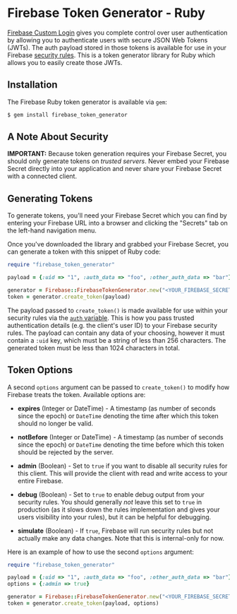 # Firebase Token Generator - Ruby

[Firebase Custom Login](https://www.firebase.com/docs/web/guide/simple-login/custom.html)
gives you complete control over user authentication by allowing you to authenticate users
with secure JSON Web Tokens (JWTs). The auth payload stored in those tokens is available
for use in your Firebase [security rules](https://www.firebase.com/docs/security/api/rule/).
This is a token generator library for Ruby which allows you to easily create those JWTs.


## Installation

The Firebase Ruby token generator is available via `gem`:

```bash
$ gem install firebase_token_generator
```


## A Note About Security

**IMPORTANT:** Because token generation requires your Firebase Secret, you should only generate
tokens on *trusted servers*. Never embed your Firebase Secret directly into your application and
never share your Firebase Secret with a connected client.


## Generating Tokens

To generate tokens, you'll need your Firebase Secret which you can find by entering your Firebase
URL into a browser and clicking the "Secrets" tab on the left-hand navigation menu.

Once you've downloaded the library and grabbed your Firebase Secret, you can generate a token with
this snippet of Ruby code:

```ruby
require "firebase_token_generator"

payload = {:uid => "1", :auth_data => "foo", :other_auth_data => "bar"}

generator = Firebase::FirebaseTokenGenerator.new("<YOUR_FIREBASE_SECRET>")
token = generator.create_token(payload)
```

The payload passed to `create_token()` is made available for use within your
security rules via the [`auth` variable](https://www.firebase.com/docs/security/api/rule/auth.html).
This is how you pass trusted authentication details (e.g. the client's user ID)
to your Firebase security rules. The payload can contain any data of your
choosing, however it must contain a `:uid` key, which must be a string of less
than 256 characters. The generated token must be less than 1024 characters in
total.


## Token Options

A second `options` argument can be passed to `create_token()` to modify how Firebase treats the
token. Available options are:

* **expires** (Integer or DateTime) - A timestamp (as number of seconds since the epoch) or
`DateTime` denoting the time after which this token should no longer be valid.

* **notBefore** (Integer or DateTime) - A timestamp (as number of seconds since the epoch) or
`DateTime` denoting the time before which this token should be rejected by the server.

* **admin** (Boolean) - Set to `true` if you want to disable all security rules for this client.
This will provide the client with read and write access to your entire Firebase.

* **debug** (Boolean) - Set to `true` to enable debug output from your security rules. You should
generally *not* leave this set to `true` in production (as it slows down the rules implementation
and gives your users visibility into your rules), but it can be helpful for debugging.

* **simulate** (Boolean) - If `true`, Firebase will run security rules but not actually make any
data changes. Note that this is internal-only for now.

Here is an example of how to use the second `options` argument:

```ruby
require "firebase_token_generator"

payload = {:uid => "1", :auth_data => "foo", :other_auth_data => "bar"}
options = {:admin => true}

generator = Firebase::FirebaseTokenGenerator.new("<YOUR_FIREBASE_SECRET>")
token = generator.create_token(payload, options)
```
